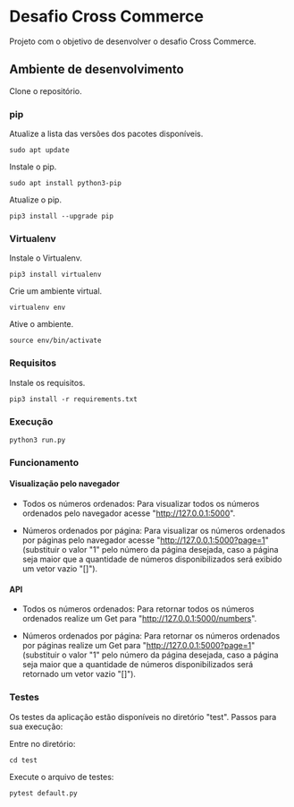 # Desafio Cross Commerce
Projeto com o objetivo de desenvolver o desafio Cross Commerce.

## Ambiente de desenvolvimento

Clone o repositório.

### pip

Atualize a lista das versões dos pacotes disponíveis.

```
sudo apt update
```

Instale o pip.
```
sudo apt install python3-pip
```

Atualize o pip.
```
pip3 install --upgrade pip
```

### Virtualenv

Instale o Virtualenv.

```
pip3 install virtualenv
```

Crie um ambiente virtual.

```
virtualenv env
```

Ative o ambiente.
```
source env/bin/activate
```

### Requisitos

Instale os requisitos.
```
pip3 install -r requirements.txt
```

### Execução

```
python3 run.py
```

### Funcionamento

#### Visualização pelo navegador

- Todos os números ordenados:
Para visualizar todos os números ordenados pelo navegador acesse "http://127.0.0.1:5000".

- Números ordenados por página:
Para visualizar os números ordenados por páginas pelo navegador acesse "http://127.0.0.1:5000?page=1" (substituir o valor "1" pelo número da página desejada, caso a página seja maior que a quantidade de números disponibilizados será exibido um vetor vazio "[]").

#### API

- Todos os números ordenados:
Para retornar todos os números ordenados realize um Get para "http://127.0.0.1:5000/numbers".

- Números ordenados por página:
Para retornar os números ordenados por páginas realize um Get para "http://127.0.0.1:5000?page=1" (substituir o valor "1" pelo número da página desejada, caso a página seja maior que a quantidade de números disponibilizados será retornado um vetor vazio "[]").


### Testes

Os testes da aplicação estão disponíveis no diretório "test". Passos para sua execução:

Entre no diretório:
```
cd test
```

Execute o arquivo de testes:
```
pytest default.py
```